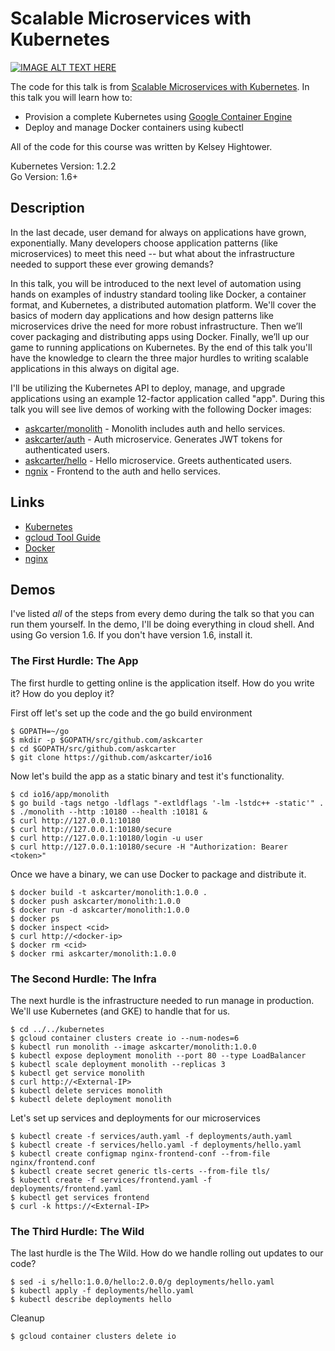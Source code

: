 # Scalable Microservices with Kubernetes

[![IMAGE ALT TEXT HERE](http://img.youtube.com/vi/T59RtLov9E0/0.jpg)](https://youtu.be/T59RtLov9E0)

The code for this talk is from [Scalable Microservices with Kubernetes](https://www.udacity.com/course/scalable-microservices-with-kubernetes--ud615).  In this talk you will learn how to:

* Provision a complete Kubernetes using [Google Container Engine](https://cloud.google.com/container-engine)
* Deploy and manage Docker containers using kubectl

All of the code for this course was written by Kelsey Hightower.

Kubernetes Version: 1.2.2  
Go Version: 1.6+

## Description

In the last decade, user demand for always on applications have grown, exponentially.  Many developers choose application patterns (like microservices) to meet this need -- but what about the infrastructure needed to support these ever growing demands?  

In this talk, you will be introduced to the next level of automation using hands on examples of industry standard tooling like Docker, a container format, and Kubernetes, a distributed automation platform.  We'll cover the basics of modern day applications and how design patterns like microservices drive the need for more robust infrastructure.  Then we’ll cover packaging and distributing apps using Docker.  Finally, we’ll up our game to running applications on Kubernetes.  By the end of this talk you'll have the knowledge to clearn the three major hurdles to writing scalable applications in this always on digital age.

I'll be utilizing the Kubernetes API to deploy, manage, and upgrade applications using an example 12-factor application called "app".  During this talk you will see live demos of working with the following Docker images:

* [askcarter/monolith](https://hub.docker.com/r/askcarter/monolith) - Monolith includes auth and hello services.
* [askcarter/auth](https://hub.docker.com/r/askcarter/auth) - Auth microservice. Generates JWT tokens for authenticated users.
* [askcarter/hello](https://hub.docker.com/r/askcarter/hello) - Hello microservice. Greets authenticated users.
* [ngnix](https://hub.docker.com/_/nginx) - Frontend to the auth and hello services.

## Links

  * [Kubernetes](http://googlecloudplatform.github.io/kubernetes)
  * [gcloud Tool Guide](https://cloud.google.com/sdk/gcloud)
  * [Docker](https://docs.docker.com)
  * [nginx](http://nginx.org)

## Demos

I've listed *all* of the steps from every demo during the talk so that you can run them yourself.  In the demo, I'll be doing everything in cloud shell.  And using Go version 1.6.  If you don't have version 1.6, install it.

### The First Hurdle:  The App

The first hurdle to getting online is the application itself.  How do you write it?  How do you deploy it?

First off let's set up the code and the go build environment
```
$ GOPATH=~/go
$ mkdir -p $GOPATH/src/github.com/askcarter
$ cd $GOPATH/src/github.com/askcarter
$ git clone https://github.com/askcarter/io16
```

Now let's build the app as a static binary and test it's functionality.
```
$ cd io16/app/monolith
$ go build -tags netgo -ldflags "-extldflags '-lm -lstdc++ -static'" .
$ ./monolith --http :10180 --health :10181 &
$ curl http://127.0.0.1:10180
$ curl http://127.0.0.1:10180/secure
$ curl http://127.0.0.1:10180/login -u user
$ curl http://127.0.0.1:10180/secure -H "Authorization: Bearer <token>"
```

Once we have a binary, we can use Docker to package and distribute it.
```
$ docker build -t askcarter/monolith:1.0.0 .
$ docker push askcarter/monolith:1.0.0
$ docker run -d askcarter/monolith:1.0.0
$ docker ps
$ docker inspect <cid>
$ curl http://<docker-ip>
$ docker rm <cid>
$ docker rmi askcarter/monolith:1.0.0
```

### The Second Hurdle:  The Infra
The next hurdle is the infrastructure needed to run manage in production.  We'll use Kubernetes (and GKE) to handle that for us.
```
$ cd ../../kubernetes
$ gcloud container clusters create io --num-nodes=6
$ kubectl run monolith --image askcarter/monolith:1.0.0
$ kubectl expose deployment monolith --port 80 --type LoadBalancer
$ kubectl scale deployment monolith --replicas 3
$ kubectl get service monolith
$ curl http://<External-IP>
$ kubectl delete services monolith
$ kubectl delete deployment monolith
```

Let's set up services and deployments for our microservices
```
$ kubectl create -f services/auth.yaml -f deployments/auth.yaml
$ kubectl create -f services/hello.yaml -f deployments/hello.yaml
$ kubectl create configmap nginx-frontend-conf --from-file nginx/frontend.conf
$ kubectl create secret generic tls-certs --from-file tls/
$ kubectl create -f services/frontend.yaml -f deployments/frontend.yaml
$ kubectl get services frontend
$ curl -k https://<External-IP>
```

### The Third Hurdle:  The Wild
The last hurdle is the The Wild.  How do we handle rolling out updates to our code?
```
$ sed -i s/hello:1.0.0/hello:2.0.0/g deployments/hello.yaml
$ kubectl apply -f deployments/hello.yaml
$ kubectl describe deployments hello
```

Cleanup
```
$ gcloud container clusters delete io
```
